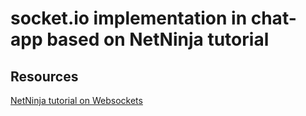 # socket.io implementation in chat-app based on NetNinja tutorial

## Resources

[NetNinja tutorial on Websockets](https://www.youtube.com/watch?v=vQjiN8Qgs3c&list=PL4cUxeGkcC9i4V-_ZVwLmOusj8YAUhj_9)

